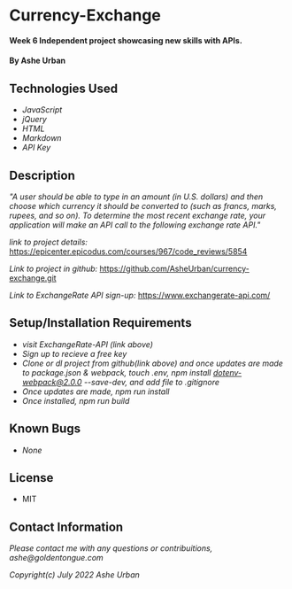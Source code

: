 # Currency-Exchange

#### Week 6 Independent project showcasing new skills with APIs.

#### By Ashe Urban

## Technologies Used

* _JavaScript_
* _jQuery_
* _HTML_
* _Markdown_
* _API Key_

## Description
_"A user should be able to type in an amount (in U.S. dollars) and then choose which currency it should be converted to (such as francs, marks, rupees, and so on). To determine the most recent exchange rate, your application will make an API call to the following exchange rate API."_

_link to project details:_ https://epicenter.epicodus.com/courses/967/code_reviews/5854 

_Link to project in github:_ https://github.com/AsheUrban/currency-exchange.git

_Link to ExchangeRate API sign-up:_ https://www.exchangerate-api.com/

## Setup/Installation Requirements

* _visit ExchangeRate-API (link above)_
* _Sign up to recieve a free key_
* _Clone or dl project from github(link above) and once updates are made to package.json & webpack, touch .env, npm install dotenv-webpack@2.0.0 --save-dev, and add file to .gitignore_
* _Once updates are made, npm run install_
* _Once installed, npm run build_

## Known Bugs

* _None_

## License
* MIT

## Contact Information
_Please contact me with any questions or contribuitions, ashe@goldentongue.com_

_Copyright(c)_ _July 2022_ _Ashe Urban_